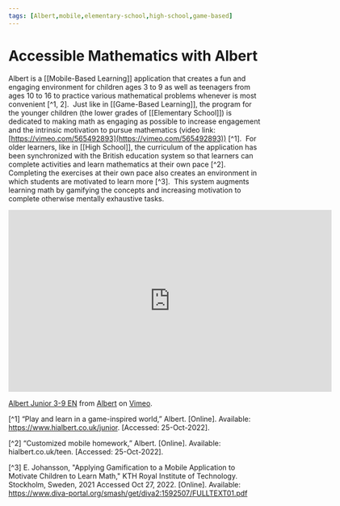 ```yaml
---
tags: [Albert,mobile,elementary-school,high-school,game-based]
---
```


# Accessible Mathematics with Albert

Albert is a [[Mobile-Based Learning]] application that creates a fun and engaging environment for children ages 3 to 9 as well as teenagers from ages 10 to 16 to practice various mathematical problems whenever is most convenient [^1, 2].  Just like in [[Game-Based Learning]], the program for the younger children (the lower grades of [[Elementary School]]) is dedicated to making math as engaging as possible to increase engagement and the intrinsic motivation to pursue mathematics (video link: [https://vimeo.com/565492893](https://vimeo.com/565492893)) [^1].  For older learners, like in [[High School]], the curriculum of the application has been synchronized with the British education system so that learners can complete activities and learn mathematics at their own pace [^2].  Completing the exercises at their own pace also creates an environment in which students are motivated to learn more [^3].  This system augments learning math by gamifying the concepts and increasing motivation to complete otherwise mentally exhaustive tasks.
<iframe src="https://player.vimeo.com/video/565492893?h=02dd72293e" width="640" height="360" frameborder="0" allow="autoplay; fullscreen; picture-in-picture" allowfullscreen></iframe>
<p><a href="https://vimeo.com/565492893">Albert Junior 3-9 EN</a> from <a href="https://vimeo.com/user102282507">Albert</a> on <a href="https://vimeo.com">Vimeo</a>.</p>

[^1] “Play and learn in a game-inspired world,” Albert. [Online]. Available: https://www.hialbert.co.uk/junior. [Accessed: 25-Oct-2022].

[^2] “Customized mobile homework,” Albert. [Online]. Available: hialbert.co.uk/teen. [Accessed: 25-Oct-2022].

[^3] E. Johansson, "Applying Gamification to a Mobile Application to Motivate Children to Learn Math," KTH Royal Institute of Technology. Stockholm, Sweden, 2021 Accessed Oct 27, 2022. [Online]. Available: https://www.diva-portal.org/smash/get/diva2:1592507/FULLTEXT01.pdf